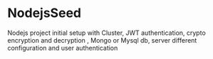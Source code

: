 # NodejsSeed
Nodejs project initial setup with Cluster, JWT authentication, crypto encryption and decryption , Mongo or Mysql db, server different configuration and  user authentication
